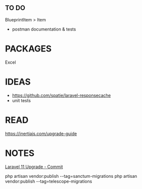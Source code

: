 ## TO DO

BlueprintItem > Item


- postman documentation & tests

# PACKAGES

Excel

# IDEAS

- https://github.com/spatie/laravel-responsecache
- unit tests

# READ

https://inertiajs.com/upgrade-guide

# NOTES

[Laravel 11 Upgrade - Commit](https://github.com/Tripsy/rcms/commit/571aa4e950c59237a6f08075b1bbf17f44323f57)

php artisan vendor:publish --tag=sanctum-migrations
php artisan vendor:publish --tag=telescope-migrations
